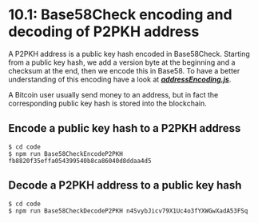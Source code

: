 # 10.1: Base58Check encoding and decoding of P2PKH address

A P2PKH address is a public key hash encoded in Base58Check. Starting from a public key hash, we add a version byte at the beginning and a checksum at the end, then we encode this in Base58. To have a better understanding of this encoding have a look at [_**addressEncoding.js**_](https://github.com/bitcoin-studio/Bitcoin-Programming-with-BitcoinJS/tree/6c8ace0ed31d9a8cd758f195dd2d583e5b208cde/code/addressEncoding.js).

A Bitcoin user usually send money to an address, but in fact the corresponding public key hash is stored into the blockchain.

## Encode a public key hash to a P2PKH address

```text
$ cd code 
$ npm run Base58CheckEncodeP2PKH fb8820f35effa054399540b8ca86040d8ddaa4d5
```

## Decode a P2PKH address to a public key hash

```text
$ cd code 
$ npm run Base58CheckDecodeP2PKH n4SvybJicv79X1Uc4o3fYXWGwXadA53FSq
```

